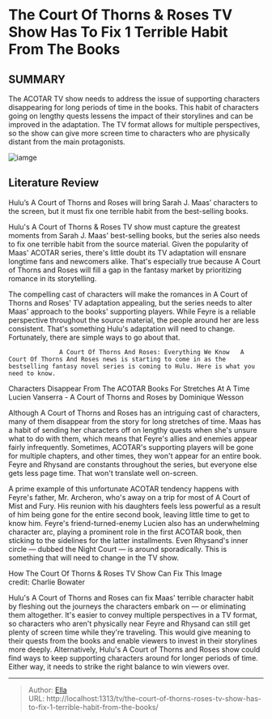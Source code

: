 # The Court Of Thorns &amp; Roses TV Show Has To Fix 1 Terrible Habit From The Books


## SUMMARY 



  The ACOTAR TV show needs to address the issue of supporting characters disappearing for long periods of time in the books.   This habit of characters going on lengthy quests lessens the impact of their storylines and can be improved in the adaptation.   The TV format allows for multiple perspectives, so the show can give more screen time to characters who are physically distant from the main protagonists.  

![iamge](https://static1.srcdn.com/wordpress/wp-content/uploads/2023/09/img_6460.JPG)

## Literature Review
Hulu’s A Court of Thorns and Roses will bring Sarah J. Maas’ characters to the screen, but it must fix one terrible habit from the best-selling books.




Hulu&#39;s A Court of Thorns &amp; Roses TV show must capture the greatest moments from Sarah J. Maas&#39; best-selling books, but the series also needs to fix one terrible habit from the source material. Given the popularity of Maas&#39; ACOTAR series, there&#39;s little doubt its TV adaptation will ensnare longtime fans and newcomers alike. That&#39;s especially true because A Court of Thorns and Roses will fill a gap in the fantasy market by prioritizing romance in its storytelling.




The compelling cast of characters will make the romances in A Court of Thorns and Roses&#39; TV adaptation appealing, but the series needs to alter Maas&#39; approach to the books&#39; supporting players. While Feyre is a reliable perspective throughout the source material, the people around her are less consistent. That&#39;s something Hulu&#39;s adaptation will need to change. Fortunately, there are simple ways to go about that.

                  A Court Of Thorns And Roses: Everything We Know   A Court Of Thorns And Roses news is starting to come in as the bestselling fantasy novel series is coming to Hulu. Here is what you need to know.    


 Characters Disappear From The ACOTAR Books For Stretches At A Time 
        Lucien Vanserra - A Court of Thorns and Roses by Dominique Wesson    

Although A Court of Thorns and Roses has an intriguing cast of characters, many of them disappear from the story for long stretches of time. Maas has a habit of sending her characters off on lengthy quests when she&#39;s unsure what to do with them, which means that Feyre&#39;s allies and enemies appear fairly infrequently. Sometimes, ACOTAR&#39;s supporting players will be gone for multiple chapters, and other times, they won&#39;t appear for an entire book. Feyre and Rhysand are constants throughout the series, but everyone else gets less page time. That won&#39;t translate well on-screen.




A prime example of this unfortunate ACOTAR tendency happens with Feyre&#39;s father, Mr. Archeron, who&#39;s away on a trip for most of A Court of Mist and Fury. His reunion with his daughters feels less powerful as a result of him being gone for the entire second book, leaving little time to get to know him. Feyre&#39;s friend-turned-enemy Lucien also has an underwhelming character arc, playing a prominent role in the first ACOTAR book, then sticking to the sidelines for the latter installments. Even Rhysand&#39;s inner circle — dubbed the Night Court — is around sporadically. This is something that will need to change in the TV show.



 How The Court Of Thorns &amp; Roses TV Show Can Fix This 
        Image credit: Charlie Bowater   

Hulu&#39;s A Court of Thorns and Roses can fix Maas&#39; terrible character habit by fleshing out the journeys the characters embark on — or eliminating them altogether. It&#39;s easier to convey multiple perspectives in a TV format, so characters who aren&#39;t physically near Feyre and Rhysand can still get plenty of screen time while they&#39;re traveling. This would give meaning to their quests from the books and enable viewers to invest in their storylines more deeply. Alternatively, Hulu&#39;s A Court of Thorns and Roses show could find ways to keep supporting characters around for longer periods of time. Either way, it needs to strike the right balance to win viewers over.






---

> Author: [Ella](https://instagram.hk.cn/)  
> URL: http://localhost:1313/tv/the-court-of-thorns-roses-tv-show-has-to-fix-1-terrible-habit-from-the-books/  

